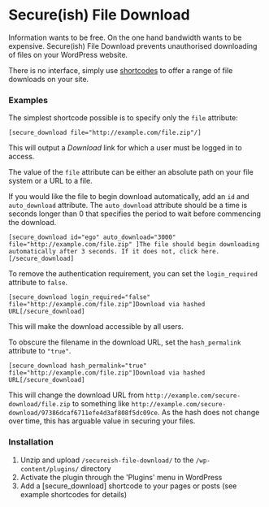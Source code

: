 # Secure(ish) File Download

Information wants to be free. On the one hand bandwidth wants to be expensive. Secure(ish) File Download prevents unauthorised downloading of files on your WordPress website.

There is no interface, simply use [shortcodes](http://codex.wordpress.org/Shortcode) to offer a range of file downloads on your site.

### Examples

The simplest shortcode possible is to specify only the `file` attribute:

`[secure_download file="http://example.com/file.zip"/]`

This will output a *Download* link for which a user must be logged in to access.

The value of the `file` attribute can be either an absolute path on your file system or a URL to a file.

If you would like the file to begin download automatically, add an `id` and `auto_download` attribute. The `auto_download` attribute should be a time is seconds longer than 0 that specifies the period to wait before commencing the download.

`[secure_download id="ego" auto_download="3000" file="http://example.com/file.zip" ]The file should begin downloading automatically after 3 seconds. If it does not, click here.[/secure_download]`

To remove the authentication requirement, you can set the `login_required` attribute to `false`. 

`[secure_download login_required="false" file="http://example.com/file.zip"]Download via hashed URL[/secure_download]`

This will make the download accessible by all users.

To obscure the filename in the download URL, set the `hash_permalink` attribute to `"true"`. 

`[secure_download hash_permalink="true" file="http://example.com/file.zip"]Download via hashed URL[/secure_download]`

This will change the download URL from `http://example.com/secure-download/file.zip` to something like `http://example.com/secure-download/97386dcaf6711efe4d3af808f5dc09ce`. As the hash does not change over time, this has arguable value in securing your files.

### Installation 

1. Unzip and upload `/secureish-file-download/` to the `/wp-content/plugins/` directory
2. Activate the plugin through the 'Plugins' menu in WordPress
3. Add a [secure_download] shortcode to your pages or posts (see example shortcodes for details)

